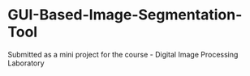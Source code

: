 # GUI-Based-Image-Segmentation-Tool
Submitted as a mini project for the course - Digital Image Processing Laboratory
